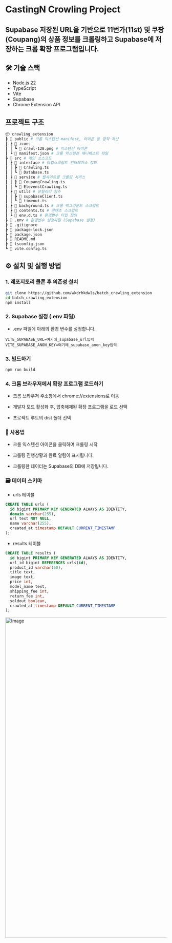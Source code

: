 # CastingN Crowling Project

## Supabase 저장된 URL을 기반으로 11번가(11st) 및 쿠팡(Coupang)의 상품 정보를 크롤링하고 Supabase에 저장하는 크롬 확장 프로그램입니다.

## 🛠️ 기술 스택

- Node.js 22
- TypeScript
- Vite
- Supabase
- Chrome Extension API

## 프로젝트 구조

```bash
📦 crawling_extension
┣ 📂 public # 크롬 익스텐션 manifest, 아이콘 등 정적 자산
┃ ┣ 📂 icons
┃ ┃ ┗ 📜 crawl-128.png # 익스텐션 아이콘
┃ ┗ 📜 manifest.json # 크롬 익스텐션 매니페스트 파일
┣ 📂 src # 메인 소스코드
┃ ┣ 📂 interface # 타입스크립트 인터페이스 정의
┃ ┃ ┣ 📜 Crawling.ts
┃ ┃ ┗ 📜 Database.ts
┃ ┣ 📂 service # 웹사이트별 크롤링 서비스
┃ ┃ ┣ 📜 CoupangCrawling.ts
┃ ┃ ┗ 📜 ElevenstCrawling.ts
┃ ┣ 📂 utils # 유틸리티 함수
┃ ┃ ┣ 📜 supabaseClient.ts
┃ ┃ ┗ 📜 timeout.ts
┃ ┣ 📜 background.ts # 크롬 백그라운드 스크립트
┃ ┣ 📜 contents.ts # 콘텐츠 스크립트
┃ ┗ 📜 env.d.ts # 환경변수 타입 정의
┣ 📜 .env # 환경변수 설정파일 (Supabase 설정)
┣ 📜 .gitignore
┣ 📜 package-lock.json
┣ 📜 package.json
┣ 📜 README.md
┣ 📜 tsconfig.json
┗ 📜 vite.config.ts
```

## ⚙️ 설치 및 실행 방법

### 1. 레포지토리 클론 후 의존성 설치

```bash
git clone https://github.com/wkdrhkdwls/batch_crawling_extension
cd batch_crawling_extension
npm install
```

### 2. Supabase 설정 (.env 파일)

- .env 파일에 아래의 환경 변수를 설정합니다.

```env
VITE_SUPABASE_URL=여기에_supabase_url입력
VITE_SUPABASE_ANON_KEY=여기에_supabase_anon_key입력
```

### 3. 빌드하기

```bash
npm run build
```

### 4. 크롬 브라우저에서 확장 프로그램 로드하기

- 크롬 브라우저 주소창에서 chrome://extensions로 이동

- 개발자 모드 활성화 후, 압축해제된 확장 프로그램을 로드 선택

- 프로젝트 루트의 dist 폴더 선택

### 🚀 사용법

- 크롬 익스텐션 아이콘을 클릭하여 크롤링 시작

- 크롤링 진행상황과 완료 알림이 표시됩니다.

- 크롤링한 데이터는 Supabase의 DB에 저장됩니다.

### 🗃 데이터 스키마

- urls 테이블

```sql
CREATE TABLE urls (
  id bigint PRIMARY KEY GENERATED ALWAYS AS IDENTITY,
  domain varchar(255),
  url text NOT NULL,
  name varchar(255),
  created_at timestamp DEFAULT CURRENT_TIMESTAMP
);
```

- results 테이블

```sql
CREATE TABLE results (
  id bigint PRIMARY KEY GENERATED ALWAYS AS IDENTITY,
  url_id bigint REFERENCES urls(id),
  product_id varchar(50),
  title text,
  image text,
  price int,
  model_name text,
  shipping_fee int,
  return_fee int,
  soldout boolean,
  crawled_at timestamp DEFAULT CURRENT_TIMESTAMP
);
```
<img width="999" alt="Image" src="https://github.com/user-attachments/assets/6b8ef80d-ca42-4448-9c97-af1e56b57f77" />
